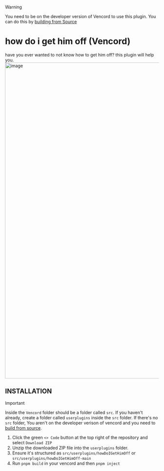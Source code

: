 > [!WARNING]
> You need to be on the developer version of Vencord to use this plugin. You can do this by [building from Source](https://docs.vencord.dev/installing/) 

# how do i get him off (Vencord)
have you ever wanted to not know how to get him off? this plugin will help you.
<img width="1850" height="1038" alt="image" src="https://github.com/user-attachments/assets/d35ea614-93e7-459d-a4e3-379725cd9abf" />


## INSTALLATION
> [!IMPORTANT]
> Inside the `Vencord` folder should be a folder called `src`. If you haven't already, create a folder called `userplugins` inside the `src` folder.
> If there's no `src` folder, You aren't on the developer verison of vencord and you need to [build from source](https://docs.vencord.dev/installing/).
1. Click the green `<> Code` button at the top right of the repository and select `Download ZIP`
2. Unzip the downloaded ZIP file into the `userplugins` folder.
3. Ensure it's structured as `src/userplugins/howDoIGetHimOff` or `src/userplugins/howDoIGetHimOff-main`
5. Run `pnpm build` in your vencord and then `pnpm inject`
